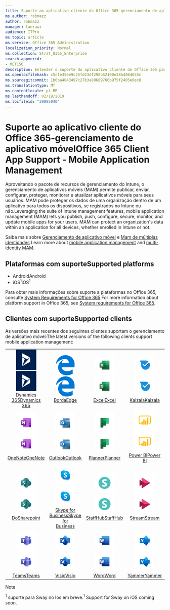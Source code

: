 ```yaml
---
title: Suporte ao aplicativo cliente do Office 365-gerenciamento de aplicativo móvel
ms.author: robmazz
author: robmazz
manager: laurawi
audience: ITPro
ms.topic: article
ms.service: Office 365 Administration
localization_priority: Normal
ms.collection: Strat_O365_Enterprise
search.appverid:
- MET150
description: Entender o suporte do aplicativo cliente do Office 365 para gerenciamento de aplicativos móveis
ms.openlocfilehash: c5cfe356e9c25fd23df298b52100e38b4064655c
ms.sourcegitcommit: 1b6ba4043497c27b3a89689766b975f2405e0ec8
ms.translationtype: MT
ms.contentlocale: pt-BR
ms.lasthandoff: 02/19/2019
ms.locfileid: "30085040"
---
```

# <a name="office-365-client-app-support---mobile-application-management"></a><span data-ttu-id="6cef3-103">Suporte ao aplicativo cliente do Office 365-gerenciamento de aplicativo móvel</span><span class="sxs-lookup"><span data-stu-id="6cef3-103">Office 365 Client App Support - Mobile Application Management</span></span>

<span data-ttu-id="6cef3-p101">Aproveitando o pacote de recursos de gerenciamento do Intune, o gerenciamento de aplicativos móveis (MAM) permite publicar, enviar, configurar, proteger, monitorar e atualizar aplicativos móveis para seus usuários. MAM pode proteger os dados de uma organização dentro de um aplicativo para todos os dispositivos, se registrados no Intune ou não.</span><span class="sxs-lookup"><span data-stu-id="6cef3-p101">Leveraging the suite of Intune management features, mobile application management (MAM) lets you publish, push, configure, secure, monitor, and update mobile apps for your users. MAM can protect an organization's data within an application for all devices, whether enrolled in Intune or not.</span></span>

<span data-ttu-id="6cef3-106">Saiba mais sobre [Gerenciamento de aplicativo móvel](https://docs.microsoft.com/intune/mam-faq) e [Mam de múltiplas identidades](https://docs.microsoft.com/intune/app-protection-policy).</span><span class="sxs-lookup"><span data-stu-id="6cef3-106">Learn more about [mobile application management](https://docs.microsoft.com/intune/mam-faq) and [multi-identity MAM](https://docs.microsoft.com/intune/app-protection-policy).</span></span>

## <a name="supported-platforms"></a><span data-ttu-id="6cef3-107">Plataformas com suporte</span><span class="sxs-lookup"><span data-stu-id="6cef3-107">Supported platforms</span></span>

 - <span data-ttu-id="6cef3-108">Android</span><span class="sxs-lookup"><span data-stu-id="6cef3-108">Android</span></span>
 - <span data-ttu-id="6cef3-109">iOS<sup>1</sup></span><span class="sxs-lookup"><span data-stu-id="6cef3-109">iOS<sup>1</sup></span></span>

<span data-ttu-id="6cef3-110">Para obter mais informações sobre suporte a plataformas no Office 365, consulte [System Requirements for Office 365](https://products.office.com/office-system-requirements).</span><span class="sxs-lookup"><span data-stu-id="6cef3-110">For more information about platform support in Office 365, see [System requirements for Office 365](https://products.office.com/office-system-requirements).</span></span>

## <a name="supported-clients"></a><span data-ttu-id="6cef3-111">Clientes com suporte</span><span class="sxs-lookup"><span data-stu-id="6cef3-111">Supported clients</span></span>

<span data-ttu-id="6cef3-112">As versões mais recentes dos seguintes clientes suportam o gerenciamento de aplicativo móvel:</span><span class="sxs-lookup"><span data-stu-id="6cef3-112">The latest versions of the following clients support mobile application management:</span></span>

| | | | | | |
|:---:|:---:|:---:|:---:|:---:|:---:|
| <span data-ttu-id="6cef3-113">![Ícone do Dynamics 365](media/o365-dynamics365-64x64.png)</span><span class="sxs-lookup"><span data-stu-id="6cef3-113">![Dynamics 365 icon](media/o365-dynamics365-64x64.png)</span></span> <br> [<span data-ttu-id="6cef3-114">Dynamics 365</span><span class="sxs-lookup"><span data-stu-id="6cef3-114">Dynamics 365</span></span>](https://dynamics.microsoft.com) | <span data-ttu-id="6cef3-115">![Ícone de borda](media/o365-edge-64x64.png)</span><span class="sxs-lookup"><span data-stu-id="6cef3-115">![Edge icon](media/o365-edge-64x64.png)</span></span> <br> [<span data-ttu-id="6cef3-116">Borda</span><span class="sxs-lookup"><span data-stu-id="6cef3-116">Edge</span></span>](https://www.microsoft.com/windows/microsoft-edge) | <span data-ttu-id="6cef3-117">![Ícone do Excel](media/o365-excel-64x64.png)</span><span class="sxs-lookup"><span data-stu-id="6cef3-117">![Excel icon](media/o365-excel-64x64.png)</span></span> <br> [<span data-ttu-id="6cef3-118">Excel</span><span class="sxs-lookup"><span data-stu-id="6cef3-118">Excel</span></span>](https://products.office.com/excel) | <span data-ttu-id="6cef3-119">![Ícone de Kaizala](media/o365-kaizala-64x64.png)</span><span class="sxs-lookup"><span data-stu-id="6cef3-119">![Kaizala icon](media/o365-kaizala-64x64.png)</span></span> <br> [<span data-ttu-id="6cef3-120">Kaizala</span><span class="sxs-lookup"><span data-stu-id="6cef3-120">Kaizala</span></span>](https://products.office.com/en/business/microsoft-kaizala) | <span data-ttu-id="6cef3-121">![Ícone do OneDrive for Business](media/o365-OneDrive-64x64.png)</span><span class="sxs-lookup"><span data-stu-id="6cef3-121">![OneDrive for Business icon](media/o365-OneDrive-64x64.png)</span></span> <br> [<span data-ttu-id="6cef3-122">OneDrive</span><span class="sxs-lookup"><span data-stu-id="6cef3-122">OneDrive</span></span>](https://products.office.com/onedrive-for-business/online-cloud-storage)
| <span data-ttu-id="6cef3-123">![Ícone do OneNote](media/o365-OneNote-64x64.png)</span><span class="sxs-lookup"><span data-stu-id="6cef3-123">![OneNote icon](media/o365-OneNote-64x64.png)</span></span> <br> [<span data-ttu-id="6cef3-124">OneNote</span><span class="sxs-lookup"><span data-stu-id="6cef3-124">OneNote</span></span>](https://products.office.com/onenote) | <span data-ttu-id="6cef3-125">![Ícone do Outlook](media/o365-outlook-64x64.png)</span><span class="sxs-lookup"><span data-stu-id="6cef3-125">![Outlook icon](media/o365-outlook-64x64.png)</span></span> <br> [<span data-ttu-id="6cef3-126">Outlook</span><span class="sxs-lookup"><span data-stu-id="6cef3-126">Outlook</span></span>](https://products.office.com/outlook) | <span data-ttu-id="6cef3-127">![Ícone do Planner](media/o365-planner-64x64.png)</span><span class="sxs-lookup"><span data-stu-id="6cef3-127">![Planner icon](media/o365-planner-64x64.png)</span></span> <br> [<span data-ttu-id="6cef3-128">Planner</span><span class="sxs-lookup"><span data-stu-id="6cef3-128">Planner</span></span>](https://products.office.com/business/task-management-software) | <span data-ttu-id="6cef3-129">![Ícone do PowerBI](media/o365-powerbi-64x64.png)</span><span class="sxs-lookup"><span data-stu-id="6cef3-129">![PowerBI icon](media/o365-powerbi-64x64.png)</span></span> <br> [<span data-ttu-id="6cef3-130">Power BI</span><span class="sxs-lookup"><span data-stu-id="6cef3-130">Power BI</span></span>](https://powerbi.microsoft.com) | <span data-ttu-id="6cef3-131">![Ícone do PowerPoint](media/o365-powerpoint-64x64.png)</span><span class="sxs-lookup"><span data-stu-id="6cef3-131">![PowerPoint icon](media/o365-powerpoint-64x64.png)</span></span> <br> [<span data-ttu-id="6cef3-132">PowerPoint</span><span class="sxs-lookup"><span data-stu-id="6cef3-132">PowerPoint</span></span>](https://products.office.com/powerpoint) |
| <span data-ttu-id="6cef3-133">![Ícone do SharePoint](media/o365-sharepoint-64x64.png)</span><span class="sxs-lookup"><span data-stu-id="6cef3-133">![SharePoint icon](media/o365-sharepoint-64x64.png)</span></span> <br> [<span data-ttu-id="6cef3-134">Do</span><span class="sxs-lookup"><span data-stu-id="6cef3-134">Sharepoint</span></span>](https://products.office.com/sharepoint) | <span data-ttu-id="6cef3-135">![Ícone do Skype for Business](media/o365-skypeforbusiness-64x64.png)</span><span class="sxs-lookup"><span data-stu-id="6cef3-135">![Skype for Business icon](media/o365-skypeforbusiness-64x64.png)</span></span> <br> [<span data-ttu-id="6cef3-136">Skype for <br> Business</span><span class="sxs-lookup"><span data-stu-id="6cef3-136">Skype for <br> Business</span></span>](https://www.skype.com/business/) | <span data-ttu-id="6cef3-137">![Ícone de StaffHub](media/o365-staffhub-64x64.png)</span><span class="sxs-lookup"><span data-stu-id="6cef3-137">![StaffHub icon](media/o365-staffhub-64x64.png)</span></span> <br> [<span data-ttu-id="6cef3-138">StaffHub</span><span class="sxs-lookup"><span data-stu-id="6cef3-138">StaffHub</span></span>](https://products.office.com/microsoft-staffhub/staff-scheduling-software) | <span data-ttu-id="6cef3-139">![Ícone de fluxo](media/o365-stream-64x64.png)</span><span class="sxs-lookup"><span data-stu-id="6cef3-139">![Stream icon](media/o365-stream-64x64.png)</span></span> <br> [<span data-ttu-id="6cef3-140">Stream</span><span class="sxs-lookup"><span data-stu-id="6cef3-140">Stream</span></span>](https://stream.microsoft.com) | <span data-ttu-id="6cef3-141">![Ícone de Sway](media/o365-sway-64x64.png)</span><span class="sxs-lookup"><span data-stu-id="6cef3-141">![Sway icon](media/o365-sway-64x64.png)</span></span> <br> [<span data-ttu-id="6cef3-142">Sway<sup>1</sup></span><span class="sxs-lookup"><span data-stu-id="6cef3-142">Sway<sup>1</sup></span></span>](https://sway.com)
| <span data-ttu-id="6cef3-143">![Ícone do teams](media/o365-teams-64x64.png)</span><span class="sxs-lookup"><span data-stu-id="6cef3-143">![Teams icon](media/o365-teams-64x64.png)</span></span> <br> [<span data-ttu-id="6cef3-144">Teams</span><span class="sxs-lookup"><span data-stu-id="6cef3-144">Teams</span></span>](https://products.office.com/microsoft-teams/group-chat-software) | <span data-ttu-id="6cef3-145">![Ícone do Visio](media/o365-visio-64x64.png)</span><span class="sxs-lookup"><span data-stu-id="6cef3-145">![Visio icon](media/o365-visio-64x64.png)</span></span> <br> [<span data-ttu-id="6cef3-146">Visio</span><span class="sxs-lookup"><span data-stu-id="6cef3-146">Visio</span></span>](https://products.office.com/visio/flowchart-software) | <span data-ttu-id="6cef3-147">![Ícone do Word](media/o365-word-64x64.png)</span><span class="sxs-lookup"><span data-stu-id="6cef3-147">![Word icon](media/o365-word-64x64.png)</span></span> <br> [<span data-ttu-id="6cef3-148">Word</span><span class="sxs-lookup"><span data-stu-id="6cef3-148">Word</span></span>](https://products.office.com/word) |<span data-ttu-id="6cef3-149">![Ícone do Yammer](media/o365-yammer-64x64.png)</span><span class="sxs-lookup"><span data-stu-id="6cef3-149">![Yammer icon](media/o365-yammer-64x64.png)</span></span> <br> [<span data-ttu-id="6cef3-150">Yammer</span><span class="sxs-lookup"><span data-stu-id="6cef3-150">Yammer</span></span>](https://products.office.com/yammer/yammer-overview)

> [!NOTE]
> <span data-ttu-id="6cef3-151"><sup>1</sup> suporte para Sway no Ios em breve.</span><span class="sxs-lookup"><span data-stu-id="6cef3-151"><sup>1</sup> Support for Sway on iOS coming soon.</span></span>